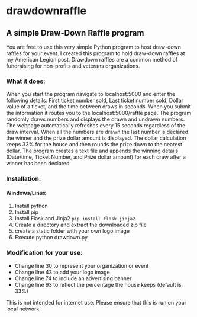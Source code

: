 # drawdownraffle
## A simple Draw-Down Raffle program

You are free to use this very simple Python program to host draw-down raffles for your event. I created this program to hold draw-down raffles at my American Legion post. Drawdown raffles are a common method of fundraising for non-profits and veterans organizations.

### What it does: 
When you start the program navigate to localhost:5000 and enter the following details: First ticket number sold, Last ticket number sold, Dollar value of a ticket, and the time between draws in seconds. When you submit the information it routes you to the localhost:5000/raffle page. The program randomly draws numbers and displays the drawn and undrawn numbers. The webpage automatically refreshes every 15 seconds regardless of the draw interval. When all the numbers are drawn the last number is declared the winner and the prize dollar amount is displayed. The dollar calculation keeps 33% for the house and then rounds the prize down to the nearest dollar. The program creates a text file and appends the winning details (Date/time, Ticket Number, and Prize dollar amount) for each draw after a winner has been declared. 

### Installation:
#### Windows/Linux
1. Install python
2. Install pip
3. Install Flask and Jinja2 ``` pip install flask jinja2 ```
4. Create a directory and extract the downloaded zip file
5. create a static folder with your own logo image
6. Execute python drawdown.py

### Modification for your use:
* Change line 30 to represent your organization or event
* Change line 43 to add your logo image
* Change line 74 to include an advertising banner
* Change line 93 to reflect the percentage the house keeps (default is 33%)

This is not intended for internet use. Please ensure that this is run on your local network
